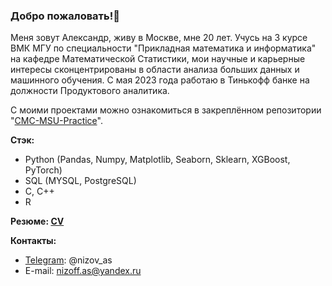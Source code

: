 ### Добро пожаловать!👋

Меня зовут Александр, живу в Москве, мне 20 лет. Учусь на 3 курсе ВМК МГУ по специальности "Прикладная математика и информатика" на кафедре Математической Статистики, мои научные и карьерные интересы сконцентрированы в области анализа больших данных и машинного обучения. С мая 2023 года работаю в Тинькофф банке на должности Продуктового аналитика.

С моими проектами можно ознакомиться в закреплённом репозитории "[CMC-MSU-Practice](https://github.com/nizov-as/CMC-MSU-Practice)".

**Стэк:**
- Python (Pandas, Numpy, Matplotlib, Seaborn, Sklearn, XGBoost, PyTorch)
- SQL (MYSQL, PostgreSQL)
- C, C++
- R

**Резюме: [CV](https://github.com/nizov-as/CMC-MSU-Practice/tree/main/CV)**

**Контакты:**
* [Telegram](https://t.me/nizov_as): @nizov_as
* E-mail: nizoff.as@yandex.ru
